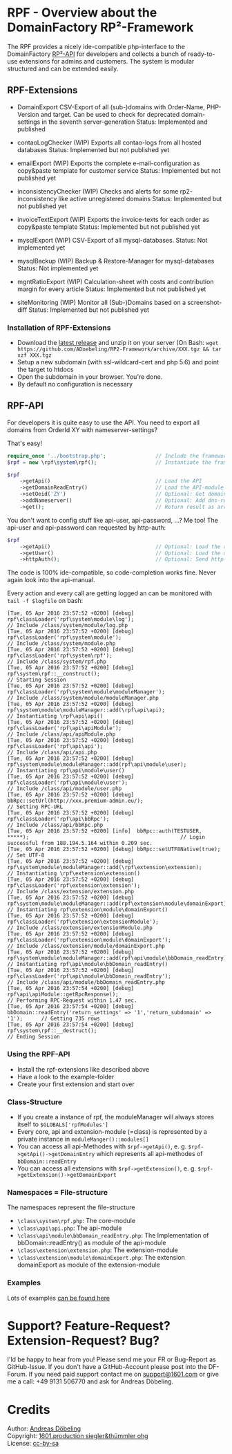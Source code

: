 # RPF - Overview about the DomainFactory RP²-Framework

The RPF provides a nicely ide-compatible php-interface to the DomainFactory [RP²-API](https://doku.premium-admin.eu/doku.php/api/methoden/start)  for developers and collects a bunch of ready-to-use extensions for admins and customers. The system is modular structured and can be extended easily.

## RPF-Extensions

* DomainExport
CSV-Export of all (sub-)domains with Order-Name, PHP-Version and target.
Can be used to check for deprecated domain-settings in the seventh server-generation
Status: Implemented and published

* contaoLogChecker (WIP)
Exports all contao-logs from all hosted databases
Status: Implemented but not published yet

* emailExport (WIP)
Exports the complete e-mail-configuration as copy&paste template for customer service
Status: Implemented but not published yet

* inconsistencyChecker (WIP)
Checks and alerts for some rp2-inconsistency like active unregistered domains
Status: Implemented but not published yet

* invoiceTextExport (WIP)
Exports the invoice-texts for each order as copy&paste template
Status: Implemented but not published yet

* mysqlExport (WIP)
CSV-Export of all mysql-databases.
Status: Not implemented yet
 
* mysqlBackup (WIP)
Backup & Restore-Manager for mysql-databases
Status: Not implemented yet

* mgntRatioExport (WIP)
Calculation-sheet with costs and contribution margin for every article
Status: Implemented but not published yet

* siteMonitoring (WIP)
Monitor all (Sub-)Domains based on a screenshot-diff
Status: Implemented but not published yet


### Installation of RPF-Extensions

* Download the [latest release](https://github.com/ADoebeling/RP2-Framework/releases)  and unzip it on your server
(On Bash: `wget https://github.com/ADoebeling/RP2-Framework/archive/XXX.tgz && tar xzf XXX.tgz`
* Setup a new subdomain (with ssl-wildcard-cert and php 5.6) and point the target to htdocs
* Open the subdomain in your browser. You're done.
* By default no configuration is necessary 

## RPF-API

For developers it is quite easy to use the API. You need to export all domains from OrderId XY with nameserver-settings?

That's easy!

```php
require_once '../bootstrap.php';                // Include the framework
$rpf = new \rpf\system\rpf();                   // Instantiate the framework

$rpf
    ->getApi()                                  // Load the API
    ->getDomainReadEntry()                      // Load the API-module domainReadEntry (bbDomain::readEntry)
    ->setOeid('ZY')                             // Optional: Get domains by hidden rp2-order-id
    ->addNameserver()                           // Optional: Add dns-records
    ->get();                                    // Return result as array, primary-key set to domain
```

You don't want to config stuff like api-user, api-password, ...?
Me too! The api-user and api-password can requested by http-auth:

```php
$rpf
    ->getApi()                                  // Optional: Load the api
    ->getUser()                                 // Optional: Load the user-module
    ->httpAuth();                               // Optional: Send http-auth if you need to authenticate first
```

The code is 100% ide-compatible, so code-completion works fine. Never again look into the api-manual.

Every action and every call are getting logged an can be monitored with `tail -f $logfile` on bash:

```
[Tue, 05 Apr 2016 23:57:52 +0200] [debug] rpf\classLoader('rpf\system\module\log');                                     // Include /class/system/module/log.php
[Tue, 05 Apr 2016 23:57:52 +0200] [debug] rpf\classLoader('rpf\system\module');                                         // Include /class/system/module.php
[Tue, 05 Apr 2016 23:57:52 +0200] [debug] rpf\classLoader('rpf\system\rpf');                                            // Include /class/system/rpf.php
[Tue, 05 Apr 2016 23:57:52 +0200] [debug] rpf\system\rpf::__construct();                                                // Starting Session
[Tue, 05 Apr 2016 23:57:52 +0200] [debug] rpf\classLoader('rpf\system\module\moduleManager');                           // Include /class/system/module/moduleManager.php
[Tue, 05 Apr 2016 23:57:52 +0200] [debug] rpf\system\module\moduleManager::add(\rpf\api\api);                           // Instantiating \rpf\api\api()
[Tue, 05 Apr 2016 23:57:52 +0200] [debug] rpf\classLoader('rpf\api\apiModule');                                         // Include /class/api/apiModule.php
[Tue, 05 Apr 2016 23:57:52 +0200] [debug] rpf\classLoader('rpf\api\api');                                               // Include /class/api/api.php
[Tue, 05 Apr 2016 23:57:52 +0200] [debug] rpf\system\module\moduleManager::add(rpf\api\module\user);                    // Instantiating rpf\api\module\user()
[Tue, 05 Apr 2016 23:57:52 +0200] [debug] rpf\classLoader('rpf\api\module\user');                                       // Include /class/api/module/user.php
[Tue, 05 Apr 2016 23:57:52 +0200] [debug] bbRpc::setUrl(http://xxx.premium-admin.eu/);                                  // Setting RPC-URL
[Tue, 05 Apr 2016 23:57:52 +0200] [debug] rpf\classLoader('rpf\api\bbRpc');                                             // Include /class/api/bbRpc.php
[Tue, 05 Apr 2016 23:57:52 +0200] [info]  bbRpc::auth(TESTUSER, *****);                                                 // Login successful from 188.194.5.164 within 0.209 sec.
[Tue, 05 Apr 2016 23:57:52 +0200] [debug] bbRpc::setUTF8Native(true);                                                   // Set UTF-8
[Tue, 05 Apr 2016 23:57:52 +0200] [debug] rpf\system\module\moduleManager::add(\rpf\extension\extension);               // Instantiating \rpf\extension\extension()
[Tue, 05 Apr 2016 23:57:52 +0200] [debug] rpf\classLoader('rpf\extension\extension');                                   // Include /class/extension/extension.php
[Tue, 05 Apr 2016 23:57:52 +0200] [debug] rpf\system\module\moduleManager::add(rpf\extension\module\domainExport);      // Instantiating rpf\extension\module\domainExport()
[Tue, 05 Apr 2016 23:57:52 +0200] [debug] rpf\classLoader('rpf\extension\extensionModule');                             // Include /class/extension/extensionModule.php
[Tue, 05 Apr 2016 23:57:52 +0200] [debug] rpf\classLoader('rpf\extension\module\domainExport');                         // Include /class/extension/module/domainExport.php
[Tue, 05 Apr 2016 23:57:52 +0200] [debug] rpf\system\module\moduleManager::add(rpf\api\module\bbDomain_readEntry);      // Instantiating rpf\api\module\bbDomain_readEntry()
[Tue, 05 Apr 2016 23:57:52 +0200] [debug] rpf\classLoader('rpf\api\module\bbDomain_readEntry');                         // Include /class/api/module/bbDomain_readEntry.php
[Tue, 05 Apr 2016 23:57:54 +0200] [debug] rpf\api\apiModule::getRpcResponse();                                          // Performing RPC-Request within 1.47 sec.
[Tue, 05 Apr 2016 23:57:54 +0200] [debug] bbDomain::readEntry('return_settings' => '1','return_subdomain' => '1');      // Getting 735 rows
[Tue, 05 Apr 2016 23:57:54 +0200] [debug] rpf\system\rpf::__destruct();                                                 // Ending Session

```

### Using the RPF-API

* Install the rpf-extensions like described above
* Have a look to the example-folder
* Create your first extension and start over


### Class-Structure

* If you create a instance of rpf, the moduleManager will always stores itself to `$GLOBALS['rpfModules']`
* Every core, api and extension-module (=class) is represented by a private instance in `moduleManger()::modules[]`
* You can access all api-Methodes with `$rpf->getApi()`, e. g. `$rpf->getApi()->getDomainEntry` which represents all api-methodes of `bbDomain::readEntry`
* You can access all extensions with `$rpf->getExtension()`, e. g. `$rpf->getExtension()->getDomainExport`


### Namespaces = File-structure

The namespaces represent the file-structure

* `\class\system\rpf.php`: The core-module
* `\class\api\api.php`: The api-module
* `\class\api\module\bbDomain_readEntry.php`: The Implementation of bbDomain::readEntry() as module of the api-module
* `\class\extension\extension.php`: The extension-module
* `\class\extension\module\domainExport.php`: The extension domainExport as module of the extension-module


### Examples

Lots of examples [can be found here](https://github.com/ADoebeling/RP2-Framework/tree/master/htdocs/examples)

# Support? Feature-Request? Extension-Request? Bug?

I'ld be happy to hear from you! Please send me your FR or Bug-Report as GitHub-Issue. If you don't have a GitHub-Account please post into the DF-Forum.
If you need paid support contact me on support@1601.com or give me a call: +49 9131 506770 and ask for Andreas Döbeling.

# Credits

Author: [Andreas Döbeling](http://xing.doebeling.de)  
Copyright: [1601.production siegler&thümmler ohg](http://www.1601.com/hosting/)  
License: [cc-by-sa](https://creativecommons.org/licenses/by-sa/3.0)  

